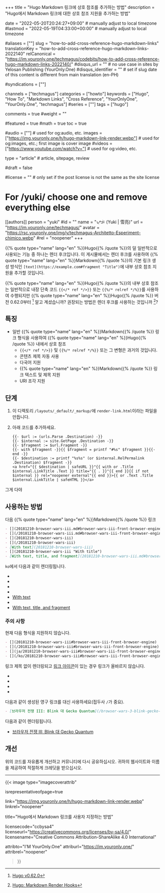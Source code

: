 +++
title = "Hugo Markdown 링크에 상호 참조를 추가하는 방법"
description = "Hugo에서 Markdown 링크에 대한 상호 참조 지원을 추가하는 방법"

date = "2022-05-20T20:24:27+09:00"                                          # manually adjust to local timezone
#lastmod = "2022-05-19T04:33:00+00:00"                                       # manually adjust to local timezone

#aliases = [""]
slug = "how-to-add-cross-reference-hugo-markdown-links"
translationKey = "how-to-add-cross-reference-hugo-markdown-links-2022140"
relCanonical = "https://im.youronly.one/techmagus/codebits/how-to-add-cross-reference-hugo-markdown-links-2022140/"
#disqus_url = ""                                                    # no use case in sites by Yelosan Publishing (YourOnly.One)
#disqus_identifier = ""                                             # set if slug date of this content is different from main translation (en-PH)

#syndications = [""]

channels = ["techmagus"]
categories = ["howto"]
keywords = ["Hugo", "How To", "Markdown Links", "Cross Reference", "YourOnlyOne", "YourOnly.One", "techmagus"]
#series = [""]
tags = ["hugo"]

comments = true
#weight = ""

#featured = true
#math = true
toc = true

#audio = [""]                                                          # used for og:audio, etc.
images = ["https://img.youronly.one/h/hugo-markdown-link-render.webp"]                 # used for og:images, etc.; first image is cover image
#videos = ["https://www.youtube.com/watch?v="]                         # used for og:video, etc.

type = "article"                                                             # article, sitepage, review

#draft = false

#license = ""                                                         # only set if the post license is not the same as the site license

# For /yuki/ choose one and remove everything else
[[authors]]
  person = "yuki"
  #id = ""
  name = "ᜌᜓᜃᜒ (Yuki | 雪亮)"
  url = "https://im.youronly.one/techmagus/"
  avatar = "https://rsc.youronly.one/img/y/techmagus-Architetto-Esperiment-chimico.webp"
  #rel = "noopener"
+++

{{% quote type="name" lang="en" %}}Hugo{{% /quote %}}의 덜 일반적으로 사용되는 기능 중 하나는 렌더 후크입니다. 이 게시물에서는 렌더 후크를 사용하여 {{% quote type="name" lang="en" %}}Markdown{{% /quote %}}의 기본 링크 생성 방식인 `[text](https://example.com#fragment "Title")`에 내부 상호 참조 지원을 추가할 것입니다.

<!--more-->

{{% quote type="name" lang="en" %}}Hugo{{% /quote %}}의 내부 상호 참조는 일반적으로 내장 단축 코드 `{{</* ref */>}}` 또는 `{{%/* relref */%}}`를 사용하여 수행되지만 {{% quote type="name" lang="en" %}}Hugo{{% /quote %}} 버전 0.62.0부터 [^hugo-0.62.0] 알고 계셨습니까? 권장되는 방법은 렌더 후크를 사용하는 것입니까 [^hugo-markdown-render-hooks]?

[^hugo-0.62.0]: [Hugo v0.62.0](https://github.com/gohugoio/hugo/releases/tag/v0.62.0 "Hugo v0.62.0")
[^hugo-markdown-render-hooks]: [Hugo: Markdown Render Hooks](https://gohugo.io/templates/render-hooks/ "Hugo: Markdown Render Hooks")

## 특징

- 일반 {{% quote type="name" lang="en" %}}Markdown{{% /quote %}} 링크 형식을 사용하여 {{% quote type="name" lang="en" %}}Hugo{{% /quote %}} 내에서 상호 참조
  - `{{</* ref */>}}` 및 `{{%/* relref */%}}` 또는 그 변형은 과거의 것입니다.
  - 콘텐츠 제목 자동 사용
  - 다국어 지원
  - {{% quote type="name" lang="en" %}}Markdown{{% /quote %}} 링크 텍스트 및 제목 지원
  - URI 조각 지원

## 단계

1. 이 디렉토리 `/layouts/_default/_markup/`에 `render-link.html`이라는 파일을 만듭니다.
1. 아래 코드를 추가하세요.

    ```go-html-template
    {{- $url := (urls.Parse .Destination) -}}
    {{- $internal := site.GetPage .Destination -}}
    {{- $fragment := $url.Fragment -}}
    {{- with $fragment -}}{{ $fragment = printf "#%s" $fragment }}{{- end -}}
    {{- $destination := printf "%s%s" (or $internal.RelPermalink .Destination) $fragment -}}
    <a href="{{ $destination | safeURL }}"{{ with or .Title $internal.LinkTitle .Text }} title="{{ . }}"{{ end }}{{ if not $internal }} rel="noopener external"{{ end }}>{{ or .Text .Title $internal.LinkTitle | safeHTML }}</a>
    ```

그게 다야

## 사용하는 방법

다음 {{% quote type="name" lang="en" %}}Markdown{{% /quote %}} 링크

  ```markdown {linenos=false}
  - [](20181210-browser-wars-iii.md#browser-wars-iii-front-browser-engine)
  - [](/20181210-browser-wars-iii.md#browser-wars-iii-front-browser-engine)
  - [](20181210-browser-wars-iii)
  - [](/20181210-browser-wars-iii)
  - [With text](20181210-browser-wars-iii)
  - [](20181210-browser-wars-iii "With title")
  - [With text, title, and fragment](20181210-browser-wars-iii.md#browser-wars-iii-front-browser-engine "With text, title, and fragment")
  ```

`ko`에서 다음과 같이 렌더링됩니다.

- [](20181210-browser-wars-iii.md#browser-wars-iii-front-browser-engine)
- [](/20181210-browser-wars-iii.md#browser-wars-iii-front-browser-engine)
- [](20181210-browser-wars-iii)
- [](/20181210-browser-wars-iii)
- [With text](20181210-browser-wars-iii)
- [](20181210-browser-wars-iii "With title")
- [With text, title, and fragment](20181210-browser-wars-iii.md#browser-wars-iii-front-browser-engine "With text, title, and fragment")

### 주의 사항

현재 다음 형식을 지원하지 않습니다.

```markdown {linenos=false}
- [](20181210-browser-wars-iii#browser-wars-iii-front-browser-engine)
- [](/20181210-browser-wars-iii#browser-wars-iii-front-browser-engine)
- [](ja/20181210-browser-wars-iii#browser-wars-iii-front-browser-engine)
- [](/ko/20181210-browser-wars-iii#browser-wars-iii-front-browser-engine)
```

링크 제목 없이 렌더링되고 [링크 아이콘](hugo-link-icons-markdown-links.md)이 있는 경우 링크가 올바르지 않습니다.

- [](20181210-browser-wars-iii#browser-wars-iii-front-browser-engine)
- [](/20181210-browser-wars-iii#browser-wars-iii-front-browser-engine)
- [](ja/20181210-browser-wars-iii#browser-wars-iii-front-browser-engine)
- [](/ko/20181210-browser-wars-iii#browser-wars-iii-front-browser-engine)

다음과 같이 생성된 영구 링크를 대신 사용하세요(접두사 `/`가 중요).

```markdown {linenos=false}
- [브라우저 전쟁 III: Blink 대 Gecko Quantum](/browser-wars-3-blink-gecko-2018344#browser-wars-iii-front-browser-engine)
```

다음과 같이 렌더링됩니다.

- [브라우저 전쟁 III: Blink 대 Gecko Quantum](/browser-wars-3-blink-gecko-2018344#browser-wars-iii-front-browser-engine)

## 개선

위의 코드를 자유롭게 개선하고 커뮤니티에 다시 공유하십시오. 귀하의 웹사이트와 이름을 제공하여 적절하게 크레딧을 받으십시오.

---

{{< image
  type="imagecoverattrib"

  isrepresentativeofpage=true

  link="https://img.youronly.one/h/hugo-markdown-link-render.webp"
  linkrel="noopener"

  title="Hugo에서 Markdown 링크를 사용자 지정하는 방법"

  licensecode="ccbysa4"
  licenseurl="https://creativecommons.org/licenses/by-sa/4.0/"
  licensename="Creative Commons Attribution-ShareAlike 4.0 International"

  attribto="I'M YourOnly.One"
  attriburl="https://im.youronly.one/"
  attribrel="noopener"
>}}
